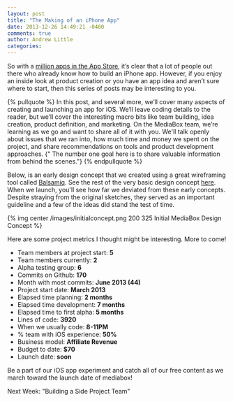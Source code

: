 ```yaml
---
layout: post
title: "The Making of an iPhone App"
date: 2013-12-26 14:49:21 -0400
comments: true
author: Andrew Little
categories: 
---
```


So with a [million apps in the App Store](http://www.theverge.com/2013/10/22/4866302/apple-announces-1-million-apps-in-the-app-store), it’s clear that a lot of people out there who already know how to build an iPhone app. However, if you enjoy an inside look at product creation or you have an app idea and aren’t sure where to start, then this series of posts may be interesting to you.

{% pullquote %}
In this post, and several more, we’ll cover many aspects of creating and launching an app for iOS. We’ll leave coding details to the reader, but we’ll cover the interesting macro bits like team building, idea creation, product definition, and marketing. On the MediaBox team, we’re learning as we go and want to share all of it with you. We'll talk openly about issues that we ran into, how much time and money we spent on the project, and share recommendations on tools and product development approaches. {" The number one goal here is to share valuable information from behind the scenes."}
{% endpullquote %}

Below, is an early design concept that we created using a great wireframing tool called [Balsamiq](http://balsamiq.com/). See the rest of the very basic design concept [here](https://projects.invisionapp.com/share/HAEGQ7UT#/screens/6997123?maintainScrollPosition=false). When we launch, you'll see how far we deviated from these early concepts. Despite straying from the original sketches, they served as an important guideline and a few of the ideas did stand the test of time.

{% img center /images/initialconcept.png 200 325 Initial MediaBox Design Concept %}

Here are some project metrics I thought might be interesting. More to come!

   + Team members at project start: **5**
   + Team members currently: **2**
   + Alpha testing group: **6**
   + Commits on Github: **170**
   + Month with most commits: **June 2013 (44)**
   + Project start date: **March 2013**
   + Elapsed time planning: **2 months**
   + Elapsed time development: **7 months**
   + Elapsed time to first alpha: **5 months**
   + Lines of code: **3920**
   + When we usually code: **8-11PM**
   + % team with iOS experience: **50%**
   + Business model: **Affiliate Revenue**
   + Budget to date: **$70**
   + Launch date: **soon**


Be a part of our iOS app experiment and catch all of our free content as we march toward the launch date of mediabox!

Next Week: "Building a Side Project Team"
